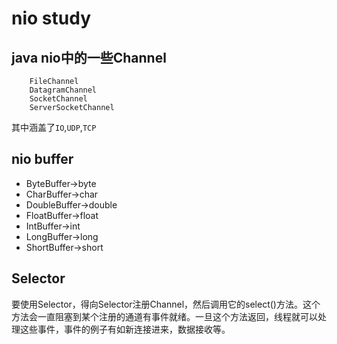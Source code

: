 # nio study
## java nio中的一些Channel
        FileChannel
        DatagramChannel
        SocketChannel
        ServerSocketChannel
其中涵盖了`IO`,`UDP`,`TCP`

## nio buffer
* ByteBuffer->byte
* CharBuffer->char
* DoubleBuffer->double
* FloatBuffer->float
* IntBuffer->int
* LongBuffer->long
* ShortBuffer->short

## Selector
要使用Selector，得向Selector注册Channel，然后调用它的select()方法。这个方法会一直阻塞到某个注册的通道有事件就绪。一旦这个方法返回，线程就可以处理这些事件，事件的例子有如新连接进来，数据接收等。








